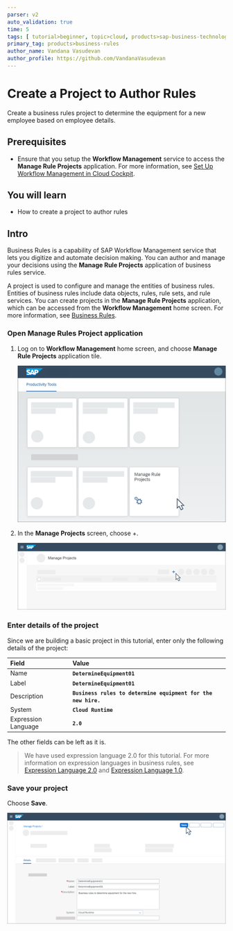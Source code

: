 ```yaml
---
parser: v2
auto_validation: true
time: 5
tags: [ tutorial>beginner, topic>cloud, products>sap-business-technology-platform, products>sap-btp--cloud-foundry-environment]
primary_tag: products>business-rules
author_name: Vandana Vasudevan
author_profile: https://github.com/VandanaVasudevan
---
```

# Create a Project to Author Rules
<!-- description --> Create a business rules project to determine the equipment for a new employee based on employee details.

## Prerequisites
 - Ensure that you setup the **Workflow Management** service to access the **Manage Rule Projects** application. For more information, see [Set Up Workflow Management in Cloud Cockpit](cp-starter-ibpm-employeeonboarding-1-setup).

## You will learn
  - How to create a project to author rules

## Intro
Business Rules is a capability of SAP Workflow Management service that lets you digitize and automate decision making. You can author and manage your decisions using the **Manage Rule Projects** application of business rules service.

A project is used to configure and manage the entities of business rules. Entities of business rules include data objects, rules, rule sets, and rule services. You can create projects in the **Manage Rule Projects** application, which can be accessed from the **Workflow Management** home screen. For more information, see [Business Rules](https://help.sap.com/viewer/product/BUSINESS_RULES/Cloud/en-US).

### Open Manage Rules Project application


1. Log on to **Workflow Management** home screen, and choose **Manage Rule Projects** application tile.

    ![Workflow Management - MRP](Create-Screenshot1.png)

2. In the **Manage Projects** screen, choose +.

    ![Create a new project](Create-Screenshot2.png)


### Enter details of the project


Since we are building a basic project in this tutorial, enter only the following details of the project:

|  Field     | Value
|  :------------- | :-------------
|  Name           | **`DetermineEquipment01`**
|  Label           | **`DetermineEquipment01`**
|  Description    | **`Business rules to determine equipment for the new hire.`**
|  System            | **`Cloud Runtime`**
|  Expression Language    | **`2.0`**

The other fields can be left as it is.

> We have used expression language 2.0 for this tutorial. For more information on expression languages in business rules, see [Expression Language 2.0](https://help.sap.com/viewer/0e4dd38c4e204f47b1ffd09e5684537b/Cloud/en-US/b10229a87b1644bd82baa8cd2c6e6991.html) and [Expression Language 1.0](https://help.sap.com/viewer/0e4dd38c4e204f47b1ffd09e5684537b/Cloud/en-US/0f73cd85e5f04e0ea77486109ee97964.html).



### Save your project


Choose **Save**.

![Save the project](Create-Screenshot3.png)


